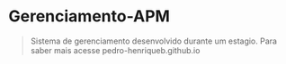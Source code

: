 # Gerenciamento-APM
>Sistema de gerenciamento desenvolvido durante um estagio.
>Para saber mais acesse pedro-henriqueb.github.io
